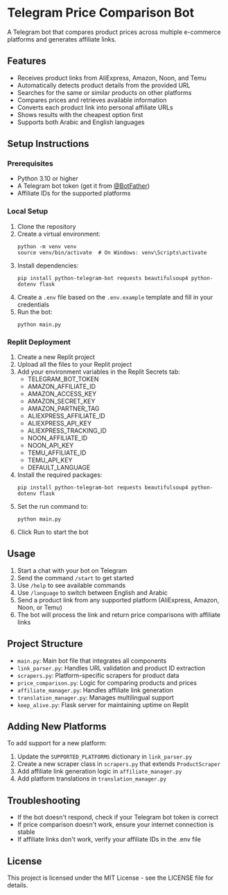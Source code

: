 # Telegram Price Comparison Bot

A Telegram bot that compares product prices across multiple e-commerce platforms and generates affiliate links.

## Features

- Receives product links from AliExpress, Amazon, Noon, and Temu
- Automatically detects product details from the provided URL
- Searches for the same or similar products on other platforms
- Compares prices and retrieves available information
- Converts each product link into personal affiliate URLs
- Shows results with the cheapest option first
- Supports both Arabic and English languages

## Setup Instructions

### Prerequisites

- Python 3.10 or higher
- A Telegram bot token (get it from [@BotFather](https://t.me/BotFather))
- Affiliate IDs for the supported platforms

### Local Setup

1. Clone the repository
2. Create a virtual environment:
   ```
   python -m venv venv
   source venv/bin/activate  # On Windows: venv\Scripts\activate
   ```
3. Install dependencies:
   ```
   pip install python-telegram-bot requests beautifulsoup4 python-dotenv flask
   ```
4. Create a `.env` file based on the `.env.example` template and fill in your credentials
5. Run the bot:
   ```
   python main.py
   ```

### Replit Deployment

1. Create a new Replit project
2. Upload all the files to your Replit project
3. Add your environment variables in the Replit Secrets tab:
   - TELEGRAM_BOT_TOKEN
   - AMAZON_AFFILIATE_ID
   - AMAZON_ACCESS_KEY
   - AMAZON_SECRET_KEY
   - AMAZON_PARTNER_TAG
   - ALIEXPRESS_AFFILIATE_ID
   - ALIEXPRESS_API_KEY
   - ALIEXPRESS_TRACKING_ID
   - NOON_AFFILIATE_ID
   - NOON_API_KEY
   - TEMU_AFFILIATE_ID
   - TEMU_API_KEY
   - DEFAULT_LANGUAGE
4. Install the required packages:
   ```
   pip install python-telegram-bot requests beautifulsoup4 python-dotenv flask
   ```
5. Set the run command to:
   ```
   python main.py
   ```
6. Click Run to start the bot

## Usage

1. Start a chat with your bot on Telegram
2. Send the command `/start` to get started
3. Use `/help` to see available commands
4. Use `/language` to switch between English and Arabic
5. Send a product link from any supported platform (AliExpress, Amazon, Noon, or Temu)
6. The bot will process the link and return price comparisons with affiliate links

## Project Structure

- `main.py`: Main bot file that integrates all components
- `link_parser.py`: Handles URL validation and product ID extraction
- `scrapers.py`: Platform-specific scrapers for product data
- `price_comparison.py`: Logic for comparing products and prices
- `affiliate_manager.py`: Handles affiliate link generation
- `translation_manager.py`: Manages multilingual support
- `keep_alive.py`: Flask server for maintaining uptime on Replit

## Adding New Platforms

To add support for a new platform:

1. Update the `SUPPORTED_PLATFORMS` dictionary in `link_parser.py`
2. Create a new scraper class in `scrapers.py` that extends `ProductScraper`
3. Add affiliate link generation logic in `affiliate_manager.py`
4. Add platform translations in `translation_manager.py`

## Troubleshooting

- If the bot doesn't respond, check if your Telegram bot token is correct
- If price comparison doesn't work, ensure your internet connection is stable
- If affiliate links don't work, verify your affiliate IDs in the .env file

## License

This project is licensed under the MIT License - see the LICENSE file for details.

